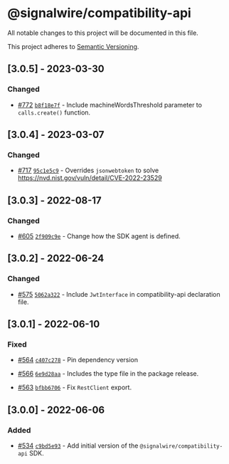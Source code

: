 # @signalwire/compatibility-api

All notable changes to this project will be documented in this file.

This project adheres to [Semantic Versioning](https://semver.org/spec/v2.0.0.html).

## [3.0.5] - 2023-03-30

### Changed

- [#772](https://github.com/signalwire/signalwire-js/pull/772) [`b8f18e7f`](https://github.com/signalwire/signalwire-js/commit/b8f18e7fb30a850faaf65991fd0d420b716eaa1f) - Include machineWordsThreshold parameter to `calls.create()` function.

## [3.0.4] - 2023-03-07

### Changed

- [#717](https://github.com/signalwire/signalwire-js/pull/717) [`95c1e5c9`](https://github.com/signalwire/signalwire-js/commit/95c1e5c9a2afc26ff4723aab560104a7657cba07) - Overrides `jsonwebtoken` to solve https://nvd.nist.gov/vuln/detail/CVE-2022-23529

## [3.0.3] - 2022-08-17

### Changed

- [#605](https://github.com/signalwire/signalwire-js/pull/605) [`2f909c9e`](https://github.com/signalwire/signalwire-js/commit/2f909c9ef670eeaed7b3444b9d4bf703bfbc3a1b) - Change how the SDK agent is defined.

## [3.0.2] - 2022-06-24

### Changed

- [#575](https://github.com/signalwire/signalwire-js/pull/575) [`5062a322`](https://github.com/signalwire/signalwire-js/commit/5062a32270209a102e0ded2a65459efd563bceb0) - Include `JwtInterface` in compatibility-api declaration file.

## [3.0.1] - 2022-06-10

### Fixed

- [#564](https://github.com/signalwire/signalwire-js/pull/564) [`c407c278`](https://github.com/signalwire/signalwire-js/commit/c407c278fb4f937cd42744c025109a7afffc43d4) - Pin dependency version

* [#566](https://github.com/signalwire/signalwire-js/pull/566) [`6e9d28aa`](https://github.com/signalwire/signalwire-js/commit/6e9d28aa71ed6fdb352dfbf3e17dd07ba63241ce) - Includes the type file in the package release.

- [#563](https://github.com/signalwire/signalwire-js/pull/563) [`bfbb6706`](https://github.com/signalwire/signalwire-js/commit/bfbb6706908d7a76ee660eb37f7419d002f7810c) - Fix `RestClient` export.

## [3.0.0] - 2022-06-06

### Added

- [#534](https://github.com/signalwire/signalwire-js/pull/534) [`c9bd5e93`](https://github.com/signalwire/signalwire-js/commit/c9bd5e939773c1e9701e18c646e817bbd70a255e) - Add initial version of the `@signalwire/compatibility-api` SDK.
